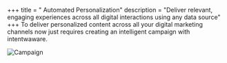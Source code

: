 +++
title = " Automated Personalization"
description = "Deliver relevant, engaging experiences across all digital interactions using any data source"
+++
To deliver personalized content across all your digital marketing channels now just requires creating an intelligent campaign with intentwaware.

<div id="ad" align="center"><script>(function(){document.intentaware="hKRzMaEiCwp9GuJ68eerdd";document.campaignID="27";var b=document.currentScript.parentNode,a=document.createElement("script");a.type="text/javascript";a.async=!0;a.src="https://app.intentaware.com/magneto/aware.js";b.appendChild(a)})();</script></div>


![Campaign](https://github.com/vinpatel/intentaware/blob/master/static/Campaign.png?raw=true)
